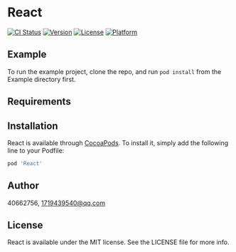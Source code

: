 # React

[![CI Status](https://img.shields.io/travis/40662756/React.svg?style=flat)](https://travis-ci.org/40662756/React)
[![Version](https://img.shields.io/cocoapods/v/React.svg?style=flat)](https://cocoapods.org/pods/React)
[![License](https://img.shields.io/cocoapods/l/React.svg?style=flat)](https://cocoapods.org/pods/React)
[![Platform](https://img.shields.io/cocoapods/p/React.svg?style=flat)](https://cocoapods.org/pods/React)

## Example

To run the example project, clone the repo, and run `pod install` from the Example directory first.

## Requirements

## Installation

React is available through [CocoaPods](https://cocoapods.org). To install
it, simply add the following line to your Podfile:

```ruby
pod 'React'
```

## Author

40662756, 1719439540@qq.com

## License

React is available under the MIT license. See the LICENSE file for more info.
